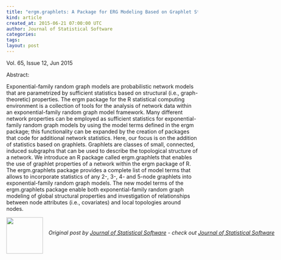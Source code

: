 ```yaml
---
title: "ergm.graphlets: A Package for ERG Modeling Based on Graphlet Statistics"
kind: article
created_at: 2015-06-21 07:00:00 UTC
author: Journal of Statistical Software
categories: 
tags: 
layout: post
---
```

<p>Vol. 65, Issue 12, Jun 2015</p><p>Abstract: <p>Exponential-family random graph models are probabilistic network models that are parametrized by sufficient statistics based on structural (i.e., graph-theoretic) properties. The ergm package for the R statistical computing environment is a collection of tools for the analysis of network data within an exponential-family random graph model framework. Many different network properties can be employed as sufficient statistics for exponential- family random graph models by using the model terms defined in the ergm package; this functionality can be expanded by the creation of packages that code for additional network statistics. Here, our focus is on the addition of statistics based on graphlets. Graphlets are classes of small, connected, induced subgraphs that can be used to describe the topological structure of a network. We introduce an R package called ergm.graphlets that enables the use of graphlet properties of a network within the ergm package of R. The ergm.graphlets package provides a complete list of model terms that allows to incorporate statistics of any 2-, 3-, 4- and 5-node graphlets into exponential-family random graph models. The new model terms of the ergm.graphlets package enable both exponential-family random graph modeling of global structural properties and investigation of relationships between node attributes (i.e., covariates) and local topologies around nodes.</p></p><div class="author">
  <img src="" style="width: 96px; height: 96;">
  <span style="position: absolute; padding: 32px 15px;">
    <i>Original post by <a href="http://twitter.com/">Journal of Statistical Software</a> - check out <a href="http://www.jstatsoft.org/rss">Journal of Statistical Software</a></i>
  </span>
</div>
